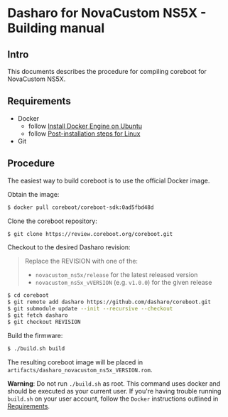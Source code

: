 # Dasharo for NovaCustom NS5X - Building manual

## Intro

This documents describes the procedure for compiling coreboot for NovaCustom NS5X.

## Requirements

- Docker
    + follow [Install Docker Engine on Ubuntu](https://docs.docker.com/engine/install/ubuntu/)
    + follow [Post-installation steps for Linux](https://docs.docker.com/engine/install/linux-postinstall/)
- Git

## Procedure

The easiest way to build coreboot is to use the official Docker image.

Obtain the image:

```bash
$ docker pull coreboot/coreboot-sdk:0ad5fbd48d
```

Clone the coreboot repository:

```bash
$ git clone https://review.coreboot.org/coreboot.git
```

Checkout to the desired Dasharo revision:

> Replace the REVISION with one of the:
> - `novacustom_ns5x/release` for the latest released version
> - `novacustom_ns5x_vVERSION` (e.g. `v1.0.0`) for the given release

```bash
$ cd coreboot
$ git remote add dasharo https://github.com/dasharo/coreboot.git
$ git submodule update --init --recursive --checkout
$ git fetch dasharo
$ git checkout REVISION
```

Build the firmware:

```bash
$ ./build.sh build
```

The resulting coreboot image will be placed in
`artifacts/dasharo_novacustom_ns5x_VERSION.rom`.

**Warning**: Do not run `./build.sh` as root. This command uses docker and should
be executed as your current user. If you're having trouble running `build.sh`
on your user account, follow the `Docker` instructions outlined in
[Requirements](#requirements).
